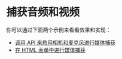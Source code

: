 # 捕获音频和视频

你可以通过下面两个示例来看看效果和实现：

- [调用 API 来启用相机和麦克风进行媒体捕获](./examples/01_getUserMedia)
- [在 HTML 表单中进行媒体捕获](./examples/02_html_media_capture )
